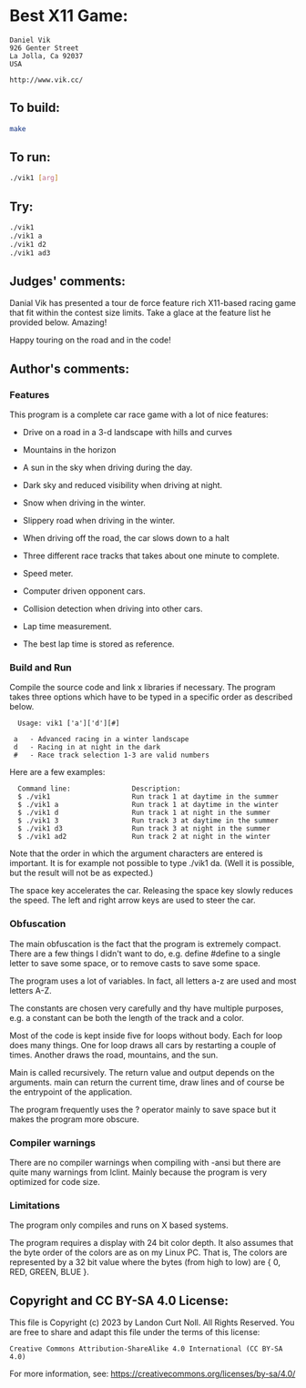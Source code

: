 # Best X11 Game:

    Daniel Vik
    926 Genter Street
    La Jolla, Ca 92037
    USA

    http://www.vik.cc/

## To build:

```sh
make
```

## To run:

```sh
./vik1 [arg]
```

## Try:

```sh
./vik1
./vik1 a
./vik1 d2
./vik1 ad3
```

## Judges' comments:

Danial Vik has presented a tour de force feature rich X11-based
racing game that fit within the contest size limits.  Take a
glace at the feature list he provided below.  Amazing!

Happy touring on the road and in the code!

## Author's comments:

### Features

This program is a complete car race game with a lot of nice features:

*  Drive on a road in a 3-d landscape with hills and curves

*  Mountains in the horizon

*  A sun in the sky when driving during the day.

*  Dark sky and reduced visibility when driving at night.

*  Snow when driving in the winter.

*  Slippery road when driving in the winter.

*  When driving off the road, the car slows down to a halt

*  Three different race tracks that takes about one minute to complete.

*  Speed meter.

*  Computer driven opponent cars.

*  Collision detection when driving into other cars.

*  Lap time measurement.

*  The best lap time is stored as reference.

### Build and Run

Compile the source code and link x libraries if necessary.
The program takes  three  options which have  to be  typed in a specific
order as described below.

      Usage: vik1 ['a']['d'][#]

	 a   - Advanced racing in a winter landscape
	 d   - Racing in at night in the dark
	 #   - Race track selection 1-3 are valid numbers

Here are a few examples:

      Command line:               Description:
      $ ./vik1                    Run track 1 at daytime in the summer
      $ ./vik1 a                  Run track 1 at daytime in the winter
      $ ./vik1 d                  Run track 1 at night in the summer
      $ ./vik1 3                  Run track 3 at daytime in the summer
      $ ./vik1 d3                 Run track 3 at night in the summer
      $ ./vik1 ad2                Run track 2 at night in the winter

Note that the  order  in which the  argument  characters are  entered is
important. It is for example not possible to type ./vik1 da. (Well it is
possible, but the result will not be as expected.)

The space key  accelerates  the car.   Releasing  the space  key  slowly
reduces the speed.  The left and right  arrow keys are used to steer the
car.

### Obfuscation

The main obfuscation  is the fact that the program is extremely compact.
There are a few things  I didn't want to do,  e.g. define #define  to a
single letter to save some space, or to remove casts to save some space.

The program  uses a lot of variables.  In fact, all letters a-z are used
and most letters A-Z.

The constants are chosen very  carefully and thy have multiple purposes,
e.g. a constant can be both the length of the track and a color.

Most of the code is kept  inside five for loops  without body.  Each for
loop  does many things.   One for  loop draws  all cars  by restarting a
couple of times. Another draws the road, mountains, and the sun.

Main is called recursively.  The return value  and output depends on the
arguments. main can return the current time, draw lines and of course be
the entrypoint of the application.

The program  frequently  uses the ? operator mainly to save space but it
makes the program more obscure.

### Compiler warnings

There  are no compiler warnings when compiling with -ansi  but there are
quite  many  warnings from lclint.  Mainly because  the program  is very
optimized for code size.

### Limitations

The program only compiles and runs on X based systems.

The program requires a display with 24 bit color depth.  It  also assumes
that the byte order of the colors  are as on my Linux PC.  That is,  The
colors are represented  by a 32 bit value where the bytes  (from high to
low) are { 0, RED, GREEN, BLUE }.

## Copyright and CC BY-SA 4.0 License:

This file is Copyright (c) 2023 by Landon Curt Noll.  All Rights Reserved.
You are free to share and adapt this file under the terms of this license:

    Creative Commons Attribution-ShareAlike 4.0 International (CC BY-SA 4.0)

For more information, see: https://creativecommons.org/licenses/by-sa/4.0/
